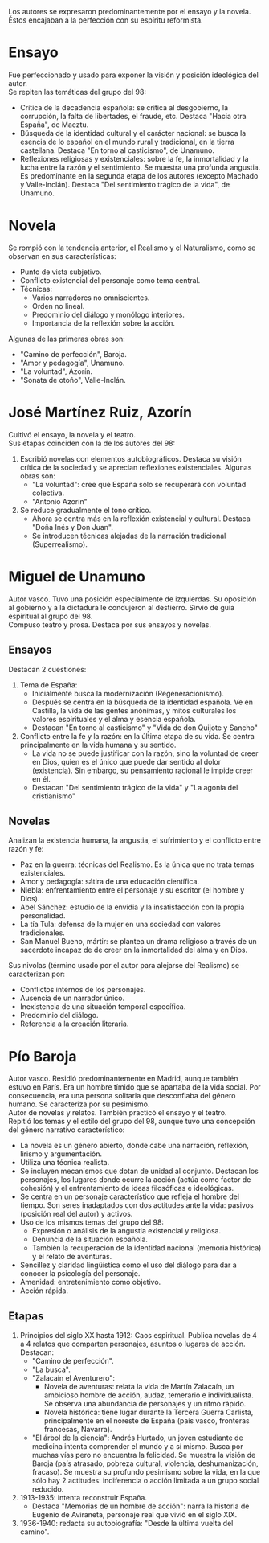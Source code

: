 Los autores se expresaron predominantemente por el ensayo y la novela.  
Éstos encajaban a la perfección con su espíritu reformista.

# Ensayo
Fue perfeccionado y usado para exponer la visión y posición ideológica del autor.  
Se repiten las temáticas del grupo del 98:
- Crítica de la decadencia española: se critica al desgobierno, la corrupción, la falta de libertades, el fraude, etc. Destaca "Hacia otra España", de Maeztu.
- Búsqueda de la identidad cultural y el carácter nacional: se busca la esencia de lo español en el mundo rural y tradicional, en la tierra castellana. Destaca "En torno al casticismo", de Unamuno.
- Reflexiones religiosas y existenciales: sobre la fe, la inmortalidad y la lucha entre la razón y el sentimiento. Se muestra una profunda angustia. Es predominante en la segunda etapa de los autores (excepto Machado y Valle-Inclán). Destaca "Del sentimiento trágico de la vida", de Unamuno.

# Novela
Se rompió con la tendencia anterior, el Realismo y el Naturalismo, como se observan en sus características:
- Punto de vista subjetivo.
- Conflicto existencial del personaje como tema central.
- Técnicas:
    - Varios narradores no omniscientes.
    - Orden no lineal.
    - Predominio del diálogo y monólogo interiores.
    - Importancia de la reflexión sobre la acción.

Algunas de las primeras obras son:
- "Camino de perfección", Baroja.
- "Amor y pedagogía", Unamuno.
- "La voluntad", Azorín.
- "Sonata de otoño", Valle-Inclán.

# José Martínez Ruiz, Azorín
Cultivó el ensayo, la novela y el teatro.  
Sus etapas coinciden con la de los autores del 98:
1. Escribió novelas con elementos autobiográficos. Destaca su visión crítica de la sociedad y se aprecian reflexiones existenciales. Algunas obras son:
    - "La voluntad": cree que España sólo se recuperará con voluntad colectiva.
    - "Antonio Azorín"
2. Se reduce gradualmente el tono crítico.
    - Ahora se centra más en la reflexión existencial y cultural. Destaca "Doña Inés y Don Juan".
    - Se introducen técnicas alejadas de la narración tradicional (Superrealismo).

# Miguel de Unamuno
Autor vasco. Tuvo una posición especialmente de izquierdas. Su oposición al gobierno y a la dictadura le condujeron al destierro. Sirvió de guía espiritual al grupo del 98.  
Compuso teatro y prosa. Destaca por sus ensayos y novelas.  

## Ensayos
Destacan 2 cuestiones:
1. Tema de España:
    - Inicialmente busca la modernización (Regeneracionismo).
    - Después se centra en la búsqueda de la identidad española. Ve en Castilla, la vida de las gentes anónimas, y mitos culturales los valores espirituales y el alma y esencia española.
    - Destacan "En torno al casticismo" y "Vida de don Quijote y Sancho"
2. Conflicto entre la fe y la razón: en la última etapa de su vida. Se centra principalmente en la vida humana y su sentido.
    - La vida no se puede justificar con la razón, sino la voluntad de creer en Dios, quien es el único que puede dar sentido al dolor (existencia). Sin embargo, su pensamiento racional le impide creer en él.
    - Destacan "Del sentimiento trágico de la vida" y "La agonía del cristianismo"

## Novelas
Analizan la existencia humana, la angustia, el sufrimiento y el conflicto entre razón y fe:
- Paz en la guerra: técnicas del Realismo. Es la única que no trata temas existenciales.
- Amor y pedagogía: sátira de una educación científica.
- Niebla: enfrentamiento entre el personaje y su escritor (el hombre y Dios).
- Abel Sánchez: estudio de la envidia y la insatisfacción con la propia personalidad.
- La tía Tula: defensa de la mujer en una sociedad con valores tradicionales.
- San Manuel Bueno, mártir: se plantea un drama religioso a través de un sacerdote incapaz de de creer en la inmortalidad del alma y en Dios.

Sus nivolas (término usado por el autor para alejarse del Realismo) se caracterizan por:
- Conflictos internos de los personajes.
- Ausencia de un narrador único.
- Inexistencia de una situación temporal específica.
- Predominio del diálogo.
- Referencia a la creación literaria.

# Pío Baroja
Autor vasco. Residió predominantemente en Madrid, aunque también estuvo en París. Era un hombre tímido que se apartaba de la vida social. Por consecuencia, era una persona solitaria que desconfiaba del género humano. Se caracteriza por su pesimismo.  
Autor de novelas y relatos. También practicó el ensayo y el teatro.  
Repitió los temas y el estilo del grupo del 98, aunque tuvo una concepción del género narrativo característico:
- La novela es un género abierto, donde cabe una narración, reflexión, lirismo y argumentación.
- Utiliza una técnica realista.
- Se incluyen mecanismos que dotan de unidad al conjunto. Destacan los personajes, los lugares donde ocurre la acción (actúa como factor de cohesión) y el enfrentamiento de ideas filosóficas e ideológicas.
- Se centra en un personaje característico que refleja el hombre del tiempo. Son seres inadaptados con dos actitudes ante la vida: pasivos (posición real del autor) y activos.
- Uso de los mismos temas del grupo del 98:
    - Expresión o análisis de la angustia existencial y religiosa.
    - Denuncia de la situación española.
    - También la recuperación de la identidad nacional (memoria histórica) y el relato de aventuras.
- Sencillez y claridad lingüística como el uso del diálogo para dar a conocer la psicología del personaje.
- Amenidad: entretenimiento como objetivo.
- Acción rápida.

## Etapas
1. Principios del siglo XX hasta 1912: Caos espiritual. Publica novelas de 4 a 4 relatos que comparten personajes, asuntos o lugares de acción. Destacan:
    - "Camino de perfección".
    - "La busca".
    - "Zalacaín el Aventurero":
        - Novela de aventuras: relata la vida de Martín Zalacaín, un ambicioso hombre de acción, audaz, temerario e individualista. Se observa una abundancia de personajes y un ritmo rápido.
        - Novela histórica: tiene lugar durante la Tercera Guerra Carlista, principalmente en el noreste de España (país vasco, fronteras francesas, Navarra).
    - "El árbol de la ciencia": Andrés Hurtado, un joven estudiante de medicina intenta comprender el mundo y a sí mismo. Busca por muchas vías pero no encuentra la felicidad. Se muestra la visión de Baroja (país atrasado, pobreza cultural, violencia, deshumanización, fracaso). Se muestra su profundo pesimismo sobre la vida, en la que sólo hay 2 actitudes: indiferencia o acción limitada a un grupo social reducido.
2. 1913-1935: intenta reconstruir España.
    - Destaca "Memorias de un hombre de acción": narra la historia de Eugenio de Aviraneta, personaje real que vivió en el siglo XIX.
3. 1936-1940: redacta su autobiografía: "Desde la última vuelta del camino".